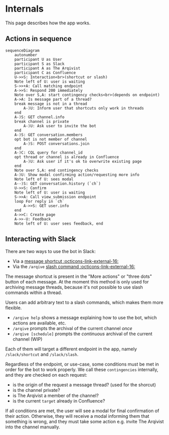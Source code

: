 # Internals

This page describes how the app works.

## Actions in sequence

```mermaid
sequenceDiagram
    autonumber
    participant U as User
    participant S as Slack
    participant A as The Arqivist
    participant C as Confluence
    U->>S: Interaction<br>(shortcut or slash)
    Note left of U: user is waiting
    S->>+A: Call matching endpoint
    A->>S: Respond 200 immediately
    Note over S,A: start contingency checks<br>(depends on endpoint)
    A->A: Is message part of a thread?
    break message is not in a thread
        A-)U: Inform user that shortcuts only work in threads
    end
    A-)S: GET channel.info
    break channel is private
        A-)U: Ask user to invite the bot
    end
    A-)S: GET conversation.members
    opt bot is not member of channel
        A-)S: POST conversations.join
    end
    A-)C: CQL query for channel_id
    opt thread or channel is already in Confluence
        A-)U: Ask user if it's ok to overwrite existing page
    end
    Note over S,A: end contingency checks
    A-)U: Show modal confirming action/requesting more info
    Note left of U: sees modal
    A--)S: GET conversation.history (`ch`)
    U->>S: Confirm
    Note left of U: user is waiting
    S->>A: Call view_submission endpoint
    loop For reply in `ch`
        A->>S: GET user.info
    end
    A->>C: Create page
    A->>-U: Feedback
    Note left of U: user sees feedback, end
```

## Interacting with Slack

There are two ways to use the bot in Slack:

* Via a [message shortcut :octicons-link-external-16:](https://api.slack.com/interactivity/shortcuts/using#message_shortcuts)
* Via the `/arqive` [slash command :octicons-link-external-16:](https://api.slack.com/interactivity/slash-commands) 

The message shortcut is present in the "More actions" or "three dots" button of each message.
At the moment this method is only used for archiving message threads,
because it's not possible to use slash commands within a thread.

Users can add arbitrary text to a slash commands, which makes them more flexible.

* `/arqive help`       shows a message explaining how to use the bot, which actions are available, etc.
* `/arqive`            prompts the archival of the current channel _once_
* `/arqive [schedule]` prompts the _continuous_ archival of the current channel (WIP)

Each of them will target a different endpoint in the app, namely `/slack/shortcut` and `/slack/slash`.

Regardless of the endpoint, or use-case, some conditions must be met in order for the bot to work properly.
We call these `contingencies` internally, and they are checked on each request:

* is the origin of the request a message thread? (used for the shorcut)
* is the channel private?
* is The Arqivist a member of the channel?
* is the current `target` already in Confluence?

If all conditions are met, the user will see a modal for final confirmation of their action.
Otherwise, they will receive a modal informing them that something is wrong,
and they must take some action e.g. invite The Arqivist into the channel manually.
